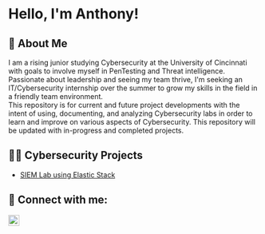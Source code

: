 <h1>Hello, I'm Anthony!<br/></h1>

<h2>👋 About Me</h2>
I am a rising junior studying Cybersecurity at the University of Cincinnati with goals to involve myself in PenTesting and Threat intelligence. Passionate about leadership and seeing my team thrive, I'm seeking an IT/Cybersecurity internship over the summer to grow my skills in the field in a friendly team environment. <br />
This repository is for current and future project developments with the intent of using, documenting, and analyzing Cybersecurity labs in order to learn and improve on various aspects of Cybersecurity. This repository will be updated with in-progress and completed projects.

<h2>👨‍💻 Cybersecurity Projects</h2>

  - [SIEM Lab using Elastic Stack](https://github.com/AnthonyBokach/SIEMLab)


<h2> 🤳 Connect with me:</h2>

[<img align="left" alt="anthony-bokach | LinkedIn" width="22px" src="https://cdn.jsdelivr.net/npm/simple-icons@v3/icons/linkedin.svg" />][linkedin]

[linkedin]: https://linkedin.com/in/anthony-bokach
